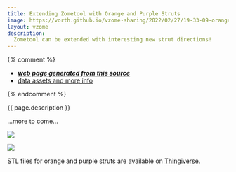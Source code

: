 ```yaml
---
title: Extending Zometool with Orange and Purple Struts
image: https://vorth.github.io/vzome-sharing/2022/02/27/19-33-09-orange-purple-snub-dodec/orange-purple-snub-dodec.png
layout: vzome
description:
  Zometool can be extended with interesting new strut directions!
---
```


{% comment %}
 - [***web page generated from this source***][post]
 - [data assets and more info][github]

[post]: <https://vorth.github.io/vzome-sharing/2022/02/27/orange-purple-snub-dodec-19-33-09.html>
[github]: <https://github.com/vorth/vzome-sharing/tree/main/2022/02/27/19-33-09-orange-purple-snub-dodec/>
{% endcomment %}

{{ page.description }}

...more to come...

<vzome-viewer style="width: 100%; height: 65vh;"
       src="https://vorth.github.io/vzome-sharing/2022/02/27/19-33-09-orange-purple-snub-dodec/orange-purple-snub-dodec.vZome" >
  <img src="https://vorth.github.io/vzome-sharing/2022/02/27/19-33-09-orange-purple-snub-dodec/orange-purple-snub-dodec.png" />
</vzome-viewer>

<vzome-viewer style="width: 100%; height: 65vh;"
       src="https://vorth.github.io/vzome-sharing/2022/04/02/12-50-51-short-purple-more-tip-batch/short-purple-more-tip-batch.vZome" >
  <img src="https://vorth.github.io/vzome-sharing/2022/04/02/12-50-51-short-purple-more-tip-batch/short-purple-more-tip-batch.png" />
</vzome-viewer>

STL files for orange and purple struts are available on [Thingiverse](https://www.thingiverse.com/vzome/designs).

